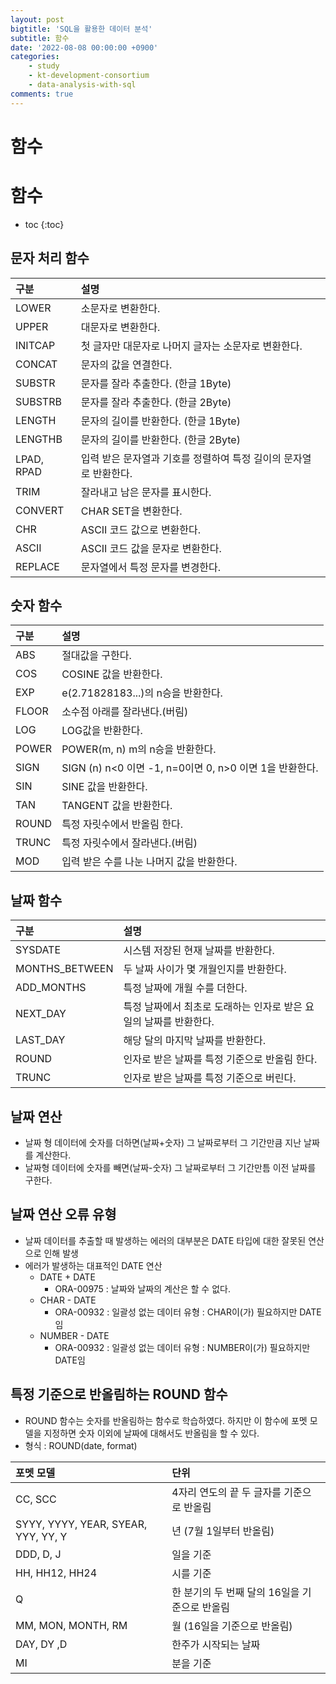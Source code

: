 ```yaml
---
layout: post
bigtitle: 'SQL을 활용한 데이터 분석'
subtitle: 함수
date: '2022-08-08 00:00:00 +0900'
categories:
    - study
    - kt-development-consortium
    - data-analysis-with-sql
comments: true
---
```


                                                  
# 함수

# 함수
* toc
{:toc}

## 문자 처리 함수 

| 구분          | 설명                                     |
|:------------|:---------------------------------------|
| LOWER       | 소문자로 변환한다.                             |
| UPPER       | 대문자로 변환한다.                             |
| INITCAP     | 첫 글자만 대문자로 나머지 글자는 소문자로 변환한다.          |
| CONCAT      | 문자의 값을 연결한다.                           |
| SUBSTR      | 문자를 잘라 추출한다. (한글 1Byte)                |
| SUBSTRB     | 문자를 잘라 추출한다. (한글 2Byte)                |
| LENGTH      | 문자의 길이를 반환한다. (한글 1Byte)               |
| LENGTHB     | 문자의 길이를 반환한다. (한글 2Byte)               |
| LPAD, RPAD  | 입력 받은 문자열과 기호를 정렬하여 특정 길이의 문자열로 반환한다.  |
| TRIM        | 잘라내고 남은 문자를 표시한다.                      |
| CONVERT     | CHAR SET을 변환한다.                        |
| CHR         | ASCII 코드 값으로 변환한다.                     |
| ASCII       | ASCII 코드 값을 문자로 변환한다.                  |
| REPLACE     | 문자열에서 특정 문자를 변경한다.                     |

## 숫자 함수

| 구분    | 설명                                            |
|:------|:----------------------------------------------|
| ABS   | 절대값을 구한다.                                     |
| COS   | COSINE 값을 반환한다.                               |
| EXP   | e(2.71828183...)의 n승을 반환한다.                   |
| FLOOR | 소수점 아래를 잘라낸다.(버림)                             |
| LOG   | LOG값을 반환한다.                                   |
| POWER | POWER(m, n) m의 n승을 반환한다.                      |
| SIGN  | SIGN (n) n<0 이면 -1, n=0이면 0, n>0 이면 1을 반환한다.  |
| SIN   | SINE 값을 반환한다.                                 |
| TAN   | TANGENT 값을 반환한다.                              |
| ROUND | 특정 자릿수에서 반올림 한다.                              |
| TRUNC | 특정 자릿수에서 잘라낸다.(버림)                            |
| MOD   | 입력 받은 수를 나눈 나머지 값을 반환한다.                      |

## 날짜 함수

| 구분              | 설명                                     |
|:----------------|:---------------------------------------|
| SYSDATE         | 시스템 저장된 현재 날짜를 반환한다.                   |
| MONTHS_BETWEEN  | 두 날짜 사이가 몇 개월인지를 반환한다.                 |
| ADD_MONTHS      | 특정 날짜에 개월 수를 더한다.                      |
| NEXT_DAY        | 특정 날짜에서 최초로 도래하는 인자로 받은 요일의 날짜를 반환한다.  |
| LAST_DAY        | 해당 달의 마지막 날짜를 반환한다.                    |
| ROUND           | 인자로 받은 날짜를 특정 기준으로 반올림 한다.             |
| TRUNC           | 인자로 받은 날짜를 특정 기준으로 버린다.                |


## 날짜 연산
+ 날짜 형 데이터에 숫자를 더하면(날짜+숫자) 그 날짜로부터 그 기간만큼 지난 날짜를 계산한다.
+ 날짜형 데이터에 숫자를 빼면(날짜-숫자) 그 날짜로부터 그 기간만틈 이전 날짜를 구한다.

## 날짜 연산 오류 유형
+ 날짜 데이터를 추출할 때 발생하는 에러의 대부분은 DATE 타입에 대한 잘못된 연산으로 인해 발생
+ 에러가 발생하는 대표적인 DATE 연산
  + DATE + DATE 
    + ORA-00975 : 날짜와 날짜의 계산은 할 수 없다.
  + CHAR - DATE 
    + ORA-00932 : 일괄성 없는 데이터 유형 : CHAR이(가) 필요하지만 DATE임
  + NUMBER - DATE
    + ORA-00932 : 일괄성 없는 데이터 유형 : NUMBER이(가) 필요하지만 DATE임

## 특정 기준으로 반올림하는 ROUND 함수
+ ROUND 함수는 숫자를 반올림하는 함수로 학습하였다. 하지만 이 함수에 포멧 모델을 지정하면 숫자 이외에 날짜에 대해서도 반올림을 할 수 있다.
+ 형식 : ROUND(date, format)

| 포멧 모델                                | 단위                           |
|:-------------------------------------|:-----------------------------|
| CC, SCC                              | 4자리 연도의 끝 두 글자를 기준으로 반올림     |
| SYYY, YYYY, YEAR, SYEAR, YYY, YY, Y  | 년 (7월 1일부터 반올림)              |
| DDD, D, J                            | 일을 기준                        |
| HH, HH12, HH24                       | 시를 기준                        |
| Q                                    | 한 분기의 두 번째 달의 16일을 기준으로 반올림  |
| MM, MON, MONTH, RM                   | 월 (16일을 기준으로 반올림)            |
| DAY, DY ,D                           | 한주가 시작되는 날짜                  |
| MI                                   | 분을 기준                        |
